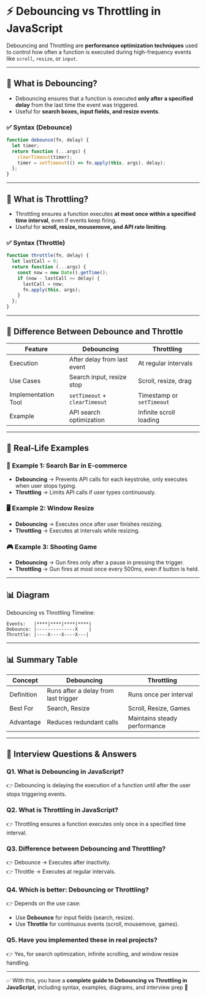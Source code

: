 
# ⚡ Debouncing vs Throttling in JavaScript

Debouncing and Throttling are **performance optimization techniques** used to control how often a function is executed during high-frequency events like `scroll`, `resize`, or `input`.

---

## 📌 What is Debouncing?

- Debouncing ensures that a function is executed **only after a specified delay** from the last time the event was triggered.
- Useful for **search boxes, input fields, and resize events**.

### ✅ Syntax (Debounce)
```js
function debounce(fn, delay) {
  let timer;
  return function (...args) {
    clearTimeout(timer);
    timer = setTimeout(() => fn.apply(this, args), delay);
  };
}
```

---

## 📌 What is Throttling?

- Throttling ensures a function executes **at most once within a specified time interval**, even if events keep firing.
- Useful for **scroll, resize, mousemove, and API rate limiting**.

### ✅ Syntax (Throttle)
```js
function throttle(fn, delay) {
  let lastCall = 0;
  return function (...args) {
    const now = new Date().getTime();
    if (now - lastCall >= delay) {
      lastCall = now;
      fn.apply(this, args);
    }
  };
}
```

---

## 📌 Difference Between Debounce and Throttle

| Feature               | Debouncing | Throttling |
|------------------------|------------|------------|
| Execution             | After delay from last event | At regular intervals |
| Use Cases             | Search input, resize stop   | Scroll, resize, drag |
| Implementation Tool   | `setTimeout` + `clearTimeout` | Timestamp or `setTimeout` |
| Example               | API search optimization | Infinite scroll loading |

---

## 📌 Real-Life Examples

### 🔎 Example 1: Search Bar in E-commerce
- **Debouncing** → Prevents API calls for each keystroke, only executes when user stops typing.  
- **Throttling** → Limits API calls if user types continuously.

### 🖥️ Example 2: Window Resize
- **Debouncing** → Executes once after user finishes resizing.  
- **Throttling** → Executes at intervals while resizing.

### 🎮 Example 3: Shooting Game
- **Debouncing** → Gun fires only after a pause in pressing the trigger.  
- **Throttling** → Gun fires at most once every 500ms, even if button is held.

---

## 📊 Diagram

Debouncing vs Throttling Timeline:

```
Events:   |****|****|****|****|
Debounce: |--------------X    |
Throttle: |----X----X----X---|
```

---

## 📊 Summary Table

| Concept      | Debouncing | Throttling |
|--------------|------------|------------|
| Definition   | Runs after a delay from last trigger | Runs once per interval |
| Best For     | Search, Resize | Scroll, Resize, Games |
| Advantage    | Reduces redundant calls | Maintains steady performance |

---

## 🎯 Interview Questions & Answers

### Q1. What is Debouncing in JavaScript?
👉 Debouncing is delaying the execution of a function until after the user stops triggering events.

### Q2. What is Throttling in JavaScript?
👉 Throttling ensures a function executes only once in a specified time interval.

### Q3. Difference between Debouncing and Throttling?
👉 Debounce → Executes after inactivity.  
👉 Throttle → Executes at regular intervals.

### Q4. Which is better: Debouncing or Throttling?
👉 Depends on the use case:  
- Use **Debounce** for input fields (search, resize).  
- Use **Throttle** for continuous events (scroll, mousemove, games).

### Q5. Have you implemented these in real projects?
👉 Yes, for search optimization, infinite scrolling, and window resize handling.

---

✅ With this, you have a **complete guide to Debouncing vs Throttling in JavaScript**, including syntax, examples, diagrams, and interview prep 🚀
